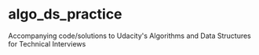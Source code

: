 # algo_ds_practice
Accompanying code/solutions to Udacity's Algorithms and Data Structures for Technical Interviews
